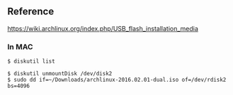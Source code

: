 Reference
---------
https://wiki.archlinux.org/index.php/USB_flash_installation_media

### In MAC

```
$ diskutil list
```

```
$ diskutil unmountDisk /dev/disk2
$ sudo dd if=~/Downloads/archlinux-2016.02.01-dual.iso of=/dev/rdisk2 bs=4096
```

